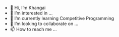 - 👋 Hi, I’m Khangai
- 👀 I’m interested in ...
- 🌱 I’m currently learning Competitive Programming
- 💞️ I’m looking to collaborate on ...
- 📫 How to reach me ...

<!---
khangai11/khangai11 is a ✨ special ✨ repository because its `README.md` (this file) appears on your GitHub profile.
You can click the Preview link to take a look at your changes.
--->
